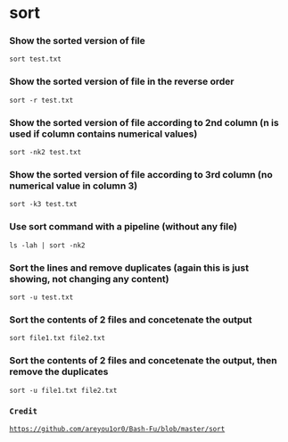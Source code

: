 # sort

### Show the sorted version of file

`sort test.txt`

### Show the sorted version of file in the reverse order

`sort -r test.txt`

### Show the sorted version of file according to 2nd column (n is used if column contains numerical values)

`sort -nk2 test.txt`&#x20;

### Show the sorted version of file according to 3rd column (no numerical value in column 3)

`sort -k3 test.txt`

### Use sort command with a pipeline (without any file)

`ls -lah | sort -nk2`

### Sort the lines and remove duplicates (again this is just showing, not changing any content)

`sort -u test.txt`

### Sort the contents of 2 files and concetenate the output

`sort file1.txt file2.txt`

### Sort the contents of 2 files and concetenate the output, then remove the duplicates

`sort -u file1.txt file2.txt`

### `Credit`&#x20;

[`https://github.com/areyou1or0/Bash-Fu/blob/master/sort`](https://github.com/areyou1or0/Bash-Fu/blob/master/sort)

